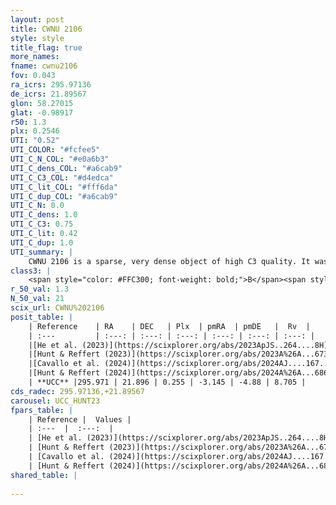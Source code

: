 ```yaml
---
layout: post
title: CWNU 2106
style: style
title_flag: true
more_names: 
fname: cwnu2106
fov: 0.043
ra_icrs: 295.97136
de_icrs: 21.89567
glon: 58.27015
glat: -0.98917
r50: 1.3
plx: 0.2546
UTI: "0.52"
UTI_COLOR: "#fcfee5"
UTI_C_N_COL: "#e0a6b3"
UTI_C_dens_COL: "#a6cab9"
UTI_C_C3_COL: "#d4edca"
UTI_C_lit_COL: "#fff6da"
UTI_C_dup_COL: "#a6cab9"
UTI_C_N: 0.0
UTI_C_dens: 1.0
UTI_C_C3: 0.75
UTI_C_lit: 0.42
UTI_C_dup: 1.0
UTI_summary: |
    CWNU 2106 is a sparse, very dense object of high C3 quality. It was recently reported in the literature.<br><br><span style="color: #99180f; font-weight: bold;">Warning: </span>contains less than 25 stars with <i>P>0.5</i> estimated.
class3: |
    <span style="color: #FFC300; font-weight: bold;">B</span><span style="color: green; font-weight: bold;">A</span>
r_50_val: 1.3
N_50_val: 21
scix_url: CWNU%202106
posit_table: |
    | Reference    | RA    | DEC   | Plx  | pmRA  | pmDE   |  Rv  |
    | :---         | :---: | :---: | :---: | :---: | :---: | :---: |
    |[He et al. (2023)](https://scixplorer.org/abs/2023ApJS..264....8H) | 295.958 | 21.902 | 0.255 | -3.156 | -4.887 | 7.91 |
    |[Hunt & Reffert (2023)](https://scixplorer.org/abs/2023A%26A...673A.114H) | 295.969 | 21.898 | 0.238 | -3.13 | -4.886 | 7.907 |
    |[Cavallo et al. (2024)](https://scixplorer.org/abs/2024AJ....167...12C) | 295.972 | 21.891 | 0.246 | -- | -- | -- |
    |[Hunt & Reffert (2024)](https://scixplorer.org/abs/2024A%26A...686A..42H) | 295.969 | 21.898 | 0.238 | -3.13 | -4.886 | 7.907 |
    | **UCC** |295.971 | 21.896 | 0.255 | -3.145 | -4.88 | 8.705 | 
cds_radec: 295.97136,+21.89567
carousel: UCC_HUNT23
fpars_table: |
    | Reference |  Values |
    | :---  |  :---:  |
    | [He et al. (2023)](https://scixplorer.org/abs/2023ApJS..264....8H) | `A0=4.7, m-M=12.65, logAge=8.15` |
    | [Hunt & Reffert (2023)](https://scixplorer.org/abs/2023A%26A...673A.114H) | `AV50=4.404, diffAV50=1.824, MOD50=12.853, logAge50=7.888` |
    | [Cavallo et al. (2024)](https://scixplorer.org/abs/2024AJ....167...12C) | `AV50=4.31, dMod50=12.86, logAge50=7.7, [Fe/H]50=0.29` |
    | [Hunt & Reffert (2024)](https://scixplorer.org/abs/2024A%26A...686A..42H) | `MassJ=908.822` |
shared_table: |
    
---
```

